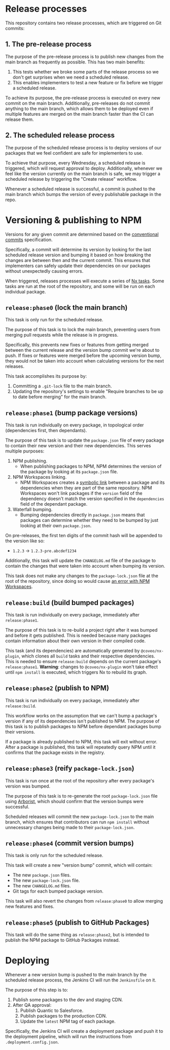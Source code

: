 # Release processes

This repository contains two release processes, which are triggered on Git commits:

## 1. The pre-release process

The purpose of the pre-release process is to publish new changes from the main branch as frequently as possible. This has two main benefits:

1. This tests whether we broke some parts of the release process so we don't get surprises when we need a scheduled release.
2. This enables implementers to test a new feature or fix before we trigger a scheduled release.

To achieve its purpose, the pre-release process is executed on every new commit on the main branch. Additionally, pre-releases do not commit anything to the main branch, which allows them to be deployed even if multiple features are merged on the main branch faster than the CI can release them.

## 2. The scheduled release process

The purpose of the scheduled release process is to deploy versions of our packages that we feel confident are safe for implementers to use.

To achieve that purpose, every Wednesday, a scheduled release is triggered, which will request approval to deploy. Additionally, whenever we feel like the version currently on the main branch is safe, we may trigger a scheduled release by triggering the "Create release" workflow.

Whenever a scheduled release is successful, a commit is pushed to the main branch which bumps the version of every publishable package in the repo.

# Versioning & publishing to NPM

Versions for any given commit are determined based on the [conventional commits](https://www.conventionalcommits.org/en/v1.0.0/) specification.

Specifically, a commit will determine its version by looking for the last scheduled release version and bumping it based on how breaking the changes are between then and the current commit. This ensures that implementers can safely update their dependencies on our packages without unexpectedly causing errors.

When triggered, releases processes will execute a series of [Nx tasks](https://nx.dev/core-features/run-tasks). Some tasks are run at the root of the repository, and some will be run on each individual package.

## `release:phase0` (lock the main branch)

This task is only run for the scheduled release.

The purpose of this task is to lock the main branch, preventing users from merging pull requests while the release is in progress.

Specifically, this prevents new fixes or features from getting merged between the current release and the version bump commit we're about to push. If fixes or features were merged before the upcoming version bump, they would not be taken into account when calculating versions for the next releases.

This task accomplishes its purpose by:

1. Committing a `.git-lock` file to the main branch.
2. Updating the repository's settings to enable "Require branches to be up to date before merging" for the main branch.

## `release:phase1` (bump package versions)

This task is run individually on every package, in topological order (dependencies first, then dependants).

The purpose of this task is to update the `package.json` file of every package to contain their new version and their new dependencies. This serves multiple purposes:

1. NPM publishing.
   - When publishing packages to NPM, NPM determines the version of the package by looking at its `package.json` file.
2. NPM Workspaces linking.
   - NPM Workspaces creates a [symbolic link](https://en.wikipedia.org/wiki/Symbolic_link) between a package and its dependencies when they are part of the same repository. NPM Workspaces won't link packages if the `version` field of the dependency doesn't match the version specified in the `dependencies` field of the dependant package.
3. Waterfall bumping.
   - Bumping dependencies directly in `package.json` means that packages can determine whether they need to be bumped by just looking at their own `package.json`.

On pre-releases, the first ten digits of the commit hash will be appended to the version like so:

- `1.2.3` -> `1.2.3-pre.abcdef1234`

Additionally, this task will update the `CHANGELOG.md` file of the package to contain the changes that were taken into account when bumping its version.

This task does not make any changes to the `package-lock.json` file at the root of the repository, since doing so would cause [an error with NPM Workspaces](https://github.com/npm/cli/issues/5506).

## `release:build` (build bumped packages)

This task is run individually on every package, immediately after `release:phase1`.

The purpose of this task is to re-build a project right after it was bumped and before it gets published. This is needed because many packages contain information about their own version in their compiled code.

This task (and its dependencies) are automatically generated by `@coveo/nx-plugin`, which clones all `build` tasks and their respective dependencies. This is needed to ensure `release:build` depends on the current package's `release:phase1`. **Warning**: changes to `@coveo/nx-plugin` won't take effect until `npm install` is executed, which triggers Nx to rebuild its graph.

## `release:phase2` (publish to NPM)

This task is run individually on every package, immediately after `release:build`.

This workflow works on the assumption that we can't bump a package's version if any of its dependencies isn't published to NPM. The purpose of this task is to publish packages to NPM before dependant packages bump their versions.

If a package is already published to NPM, this task will exit without error. After a package is published, this task will repeatedly query NPM until it confirms that the package exists in the registry.

## `release:phase3` (reify `package-lock.json`)

This task is run once at the root of the repository after every package's version was bumped.

The purpose of this task is to re-generate the root `package-lock.json` file using [Arborist](https://www.npmjs.com/package/@npmcli/arborist), which should confirm that the version bumps were successful.

Scheduled releases will commit the new `package-lock.json` to the main branch, which ensures that contributors can run `npm install` without unnecessary changes being made to their `package-lock.json`.

## `release:phase4` (commit version bumps)

This task is only run for the scheduled release.

This task will create a new "version bump" commit, which will contain:

- The new `package.json` files.
- The new `package-lock.json` file.
- The new `CHANGELOG.md` files.
- Git tags for each bumped package version.

This task will also revert the changes from `release:phase0` to allow merging new features and fixes.

## `release:phase5` (publish to GitHub Packages)

This task will do the same thing as `release:phase2`, but is intended to publish the NPM package to GitHub Packages instead.

# Deploying

Whenever a new version bump is pushed to the main branch by the scheduled release process, the Jenkins CI will run the `Jenkinsfile` on it.

The purpose of this step is to:

1. Publish some packages to the dev and staging CDN.
2. After QA approval:
   1. Publish Quantic to Salesforce.
   2. Publish packages to the production CDN.
   3. Update the `latest` NPM tag of each package.

Specifically, the Jenkins CI will create a deployment package and push it to the deployment pipeline, which will run the instructions from `.deployment.config.json`.
